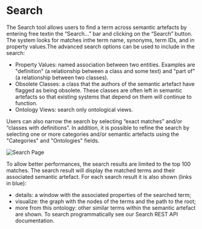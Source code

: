 # Search
The Search tool allows users to find a term across semantic artefacts by entering free textin the “Search…” bar and clicking on the “Search” button. The system looks for matches inthe term name, synonyms, term IDs, and in property values.The advanced search options can be used to include in the search:
- Property Values: named association between two entities. Examples are "definition" (a relationship between a class and some text) and "part of" (a relationship between two classes).
- Obsolete Classes: a class that the authors of the semantic artefact have flagged as being obsolete.  These classes are often left in semantic artefacts so that existing systems that depend on them will continue to function.
- Ontology Views: search only ontological views.

Users can also narrow the search by selecting “exact matches” and/or “classes with definitions”. In addition, it is possible to refine the search by selecting one or more categories and/or semantic artefacts using the "Categories" and "Ontologies" fields.

![Search Page]({{site.figures_link}}/{{include.portal}}/search.png)

To allow better performances, the search results are limited to the top 100 matches. The search result will display the matched terms and their associated semantic artefact. For each search result it is also shown (links in blue):
- details: a window with the associated properties of the searched term;
- visualize: the graph with the nodes of the terms and the path to the root;
- <number> more from this ontology: other similar terms within the semantic artefact are shown.
To search programmatically see our Search REST API documentation.
